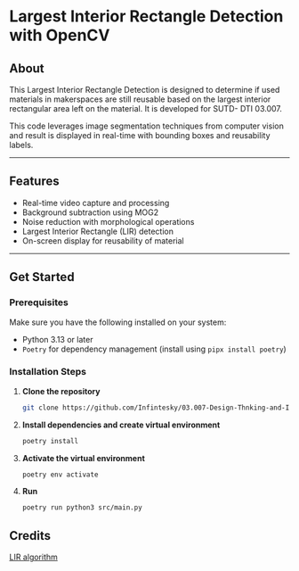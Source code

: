 # Largest Interior Rectangle Detection with OpenCV

## About

This Largest Interior Rectangle Detection is designed to determine if used materials in makerspaces are still reusable based on the largest interior rectangular area left on the material. It is developed for SUTD- DTI 03.007.

This code leverages image segmentation techniques from computer vision and result is displayed in real-time with bounding boxes and reusability labels.

---

## Features

- Real-time video capture and processing
- Background subtraction using MOG2
- Noise reduction with morphological operations
- Largest Interior Rectangle (LIR) detection
- On-screen display for reusability of material

---
## Get Started
### Prerequisites

Make sure you have the following installed on your system:

- Python 3.13 or later 
- `Poetry` for dependency management (install using `pipx install poetry`)


### Installation Steps

1. **Clone the repository**
   ```bash
   git clone https://github.com/Infintesky/03.007-Design-Thnking-and-Innovation.git
   ```

2. **Install dependencies and create virtual environment**
    ```bash
    poetry install
    ```

3. **Activate the virtual environment**
    ```bash
    poetry env activate
    ```

4. **Run**
    ```bash
    poetry run python3 src/main.py
    ```

## Credits
[LIR algorithm](https://gist.github.com/zaniarshokati/ea7db9ba11b8424ad9b5dfe683a865f4)